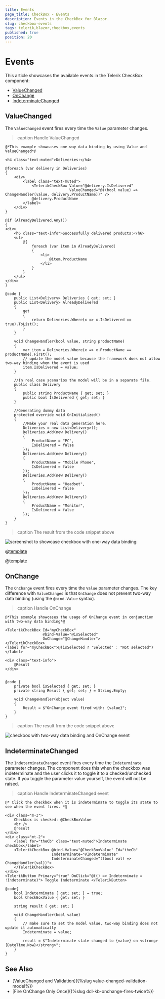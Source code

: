 ```yaml
---
title: Events
page_title: CheckBox - Events
description: Events in the CheckBox for Blazor.
slug: checkbox-events
tags: telerik,blazor,checkbox,events
published: true
position: 20
---
```


# Events

This article showcases the available events in the Telerik CheckBox component:
* [ValueChanged](#valuechanged)
* [OnChange](#onchange)
* [IndeterminateChanged](#indeterminatechanged)

## ValueChanged

The `ValueChanged` event fires every time the `Value` parameter changes.

>caption Handle ValueChanged

````CSHTML
@*This example showcases one-way data binding by using Value and ValueChanged*@

<h4 class="text-muted">Deliveries:</h4>

@foreach (var delivery in Deliveries)
{
    <div>
        <label class="text-muted">
            <TelerikCheckBox Value="@delivery.IsDelivered"
                             ValueChanged="@((bool value) => ChangeHandler(value, delivery.ProductName))" />
            @delivery.ProductName
        </label>
    </div>
}

@if (AlreadyDelivered.Any())
{
<div>
    <h6 class="text-info">Successfully delivered products:</h6>
    <ul>
        @{
            foreach (var item in AlreadyDelivered)
            {
                <li>
                    @item.ProductName
                </li>
            }
        }
    </ul>
</div>   
}

@code {
    public List<Delivery> Deliveries { get; set; }
    public List<Delivery> AlreadyDelivered
    {
        get
        {
            return Deliveries.Where(x => x.IsDelivered == true).ToList();
        }
    }

    void ChangeHandler(bool value, string productName)
    {
        var item = Deliveries.Where(x => x.ProductName == productName).First();
        // update the model value because the framework does not allow two-way binding when the event is used
        item.IsDelivered = value;
    }

    //In real case scenarios the model will be in a separate file.
    public class Delivery
    {
        public string ProductName { get; set; }
        public bool IsDelivered { get; set; }
    }

    //Generating dummy data
    protected override void OnInitialized()
    {
        //Make your real data generation here.
        Deliveries = new List<Delivery>();
        Deliveries.Add(new Delivery()
        {
            ProductName = "PC",
            IsDelivered = false
        });
        Deliveries.Add(new Delivery()
        {
            ProductName = "Mobile Phone",
            IsDelivered = false
        });
        Deliveries.Add(new Delivery()
        {
            ProductName = "Headset",
            IsDelivered = false
        });
        Deliveries.Add(new Delivery()
        {
            ProductName = "Monitor",
            IsDelivered = false
        });
    }
}
````
>caption The result from the code snippet above

![screenshot to showcase checkbox with one-way data binding](images/one-way-data-binding-checkbox.jpg)

@[template](/_contentTemplates/common/general-info.md#event-callback-can-be-async)

@[template](/_contentTemplates/common/issues-and-warnings.md#valuechanged-lambda-required)

## OnChange

The `OnChange` event fires every time the `Value` parameter changes. The key difference with `ValueChanged` is that `OnChange` does not prevent two-way data binding (using the `@bind-Value` syntax).

>caption Handle OnChange

````CSHTML
@*This example showcases the usage of OnChange event in conjunction with two-way data binding*@

<TelerikCheckBox Id="myCheckBox"
                 @bind-Value="@isSelected"
                 OnChange="@ChangeHandler">
</TelerikCheckBox>
<label for="myCheckBox">@(isSelected ? "Selected" : "Not selected")</label>

<div class="text-info">
    @Result
</div>


@code {
    private bool isSelected { get; set; }
    private string Result { get; set; } = String.Empty;

    void ChangeHandler(object value)
    {
        Result = $"OnChange event fired with: {value}";
    }
}
````
>caption The result from the code snippet above

![checkbox with two-way data binding and OnChange event](images/checkbox-onchange.gif)

## IndeterminateChanged

The `IndeterminateChanged` event fires every time the `Indeterminate` parameter changes. The component does this when the checkbox was indeterminate and the user clicks it to toggle it to a checked/unchecked state. If you toggle the parameter value yourself, the event will not be raised.

>caption Handle IndeterminateChanged event

````CSHTML
@* Click the checkbox when it is indeterminate to toggle its state to see when the event fires. *@

<div class="m-3">
    Checkbox is checked: @CheckBoxValue
    <br />
    @result
</div>
<div class="mt-2">
    <label for="theCb" class="text-muted">Indeterminate checkbox</label>
    <TelerikCheckBox @bind-Value="@CheckBoxValue" Id="theCb"
                     Indeterminate="@Indeterminate"
                     IndeterminateChanged="((bool val) => ChangeHandler(val))">
    </TelerikCheckBox>
</div>
<TelerikButton Primary="true" OnClick="@(() => Indeterminate = !Indeterminate)"> Toggle Indeterminate </TelerikButton>

@code{
    bool Indeterminate { get; set; } = true;
    bool CheckBoxValue { get; set; }

    string result { get; set; }

    void ChangeHandler(bool value)
    {
        // make sure to set the model value, two-way binding does not update it automatically
        Indeterminate = value;

        result = $"Indeterminate state changed to {value} on <strong>{DateTime.Now}</strong>";
    }
}
````

## See Also

* [ValueChanged and Validation]({%slug value-changed-validation-model%})
* [Fire OnChange Only Once]({%slug ddl-kb-onchange-fires-twice%})

